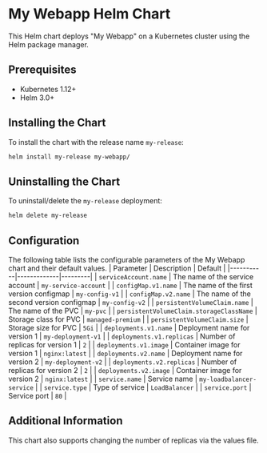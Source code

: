 
# My Webapp Helm Chart

This Helm chart deploys "My Webapp" on a Kubernetes cluster using the Helm package manager.

## Prerequisites
- Kubernetes 1.12+
- Helm 3.0+

## Installing the Chart
To install the chart with the release name `my-release`:
```bash
helm install my-release my-webapp/
```

## Uninstalling the Chart
To uninstall/delete the `my-release` deployment:
```bash
helm delete my-release
```

## Configuration
The following table lists the configurable parameters of the My Webapp chart and their default values.
| Parameter | Description | Default |
|-----------|-------------|---------|
| `serviceAccount.name` | The name of the service account | `my-service-account` |
| `configMap.v1.name` | The name of the first version configmap | `my-config-v1` |
| `configMap.v2.name` | The name of the second version configmap | `my-config-v2` |
| `persistentVolumeClaim.name` | The name of the PVC | `my-pvc` |
| `persistentVolumeClaim.storageClassName` | Storage class for PVC | `managed-premium` |
| `persistentVolumeClaim.size` | Storage size for PVC | `5Gi` |
| `deployments.v1.name` | Deployment name for version 1 | `my-deployment-v1` |
| `deployments.v1.replicas` | Number of replicas for version 1 | `2` |
| `deployments.v1.image` | Container image for version 1 | `nginx:latest` |
| `deployments.v2.name` | Deployment name for version 2 | `my-deployment-v2` |
| `deployments.v2.replicas` | Number of replicas for version 2 | `2` |
| `deployments.v2.image` | Container image for version 2 | `nginx:latest` |
| `service.name` | Service name | `my-loadbalancer-service` |
| `service.type` | Type of service | `LoadBalancer` |
| `service.port` | Service port | `80` |

## Additional Information
This chart also supports changing the number of replicas via the values file.
